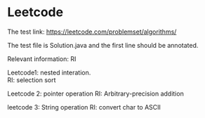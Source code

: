 # Leetcode

The test link: https://leetcode.com/problemset/algorithms/

The test file is Solution.java and the first line should be annotated.

Relevant information: RI

Leetcode1: nested interation.  
RI: selection sort

Leetcode 2: pointer operation
RI: Arbitrary-precision addition

leetcode 3: String operation
RI: convert char to ASCII




